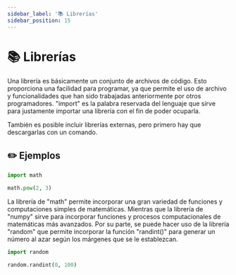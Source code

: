 ```yaml
---
sidebar_label: '📚 Librerías'
sidebar_position: 15
---
```


# 📚 Librerías

Una librería es básicamente un conjunto de archivos de código. Esto proporciona una facilidad para programar, ya que permite el uso de archivo y funcionalidades que han sido trabajadas anteriormente por otros programadores. "import" es la palabra reservada del lenguaje que sirve para justamente importar una librería con el fin de poder ocuparla.

También es posible incluir librerías externas, pero primero hay que descargarlas con un comando.

## ✏️ Ejemplos

```python title="Ejemplo de una librería"
import math

math.pow(2, 3)
```

La librería de "math" permite incorporar una gran variedad de funciones y computaciones simples de matemáticas. Mientras que la librería de "numpy" sirve para incorporar funciones y procesos computacionales de matemáticas más avanzados. Por su parte, se puede hacer uso de la librería "random" que permite incorporar la función "randint()" para generar un número al azar según los márgenes que se le establezcan.

```python title="Ejemplo de la librería random"
import random

random.randint(0, 100)
```
